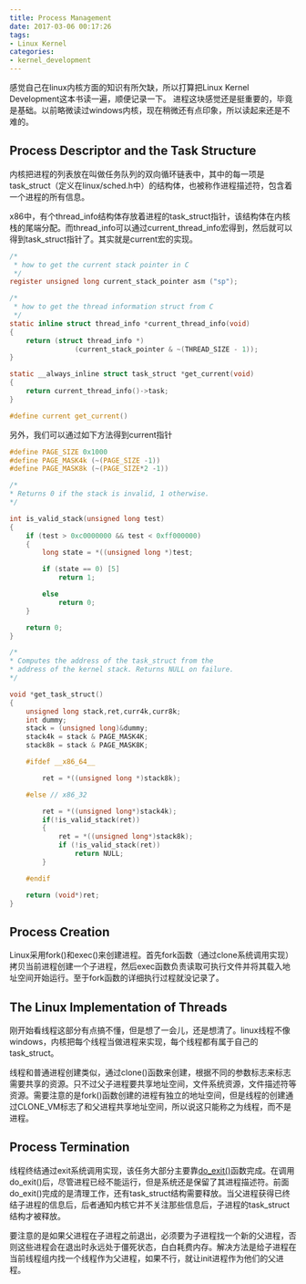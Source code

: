 ```yaml
---
title: Process Management
date: 2017-03-06 00:17:26
tags:
- Linux Kernel
categories:
- kernel_development
---
```


感觉自己在linux内核方面的知识有所欠缺，所以打算把Linux Kernel Development这本书读一遍，顺便记录一下。
进程这块感觉还是挺重要的，毕竟是基础。以前略微读过windows内核，现在稍微还有点印象，所以读起来还是不难的。

## Process Descriptor and the Task Structure

内核把进程的列表放在叫做任务队列的双向循环链表中，其中的每一项是task_struct（定义在linux/sched.h中）的结构体，也被称作进程描述符，包含着一个进程的所有信息。
<!-- more -->
x86中，有个thread_info结构体存放着进程的task_struct指针，该结构体在内核栈的尾端分配。而thread_info可以通过current_thread_info宏得到，然后就可以得到task_struct指针了。其实就是current宏的实现。
```c
/*
 * how to get the current stack pointer in C
 */
register unsigned long current_stack_pointer asm ("sp");

/*
 * how to get the thread information struct from C
 */
static inline struct thread_info *current_thread_info(void)
{
    return (struct thread_info *)
                (current_stack_pointer & ~(THREAD_SIZE - 1));
}

static __always_inline struct task_struct *get_current(void)
{
    return current_thread_info()->task;
}

#define current get_current()
```
另外，我们可以通过如下方法得到current指针
```c
#define PAGE_SIZE 0x1000
#define PAGE_MASK4k (~(PAGE_SIZE -1))
#define PAGE_MASK8k (~(PAGE_SIZE*2 -1))

/*
* Returns 0 if the stack is invalid, 1 otherwise.
*/

int is_valid_stack(unsigned long test)
{
	if (test > 0xc0000000 && test < 0xff000000) 
	{
		long state = *((unsigned long *)test;

		if (state == 0) [5]
			return 1;

		else
			return 0;
	}

	return 0;
}

/*
* Computes the address of the task_struct from the
* address of the kernel stack. Returns NULL on failure.
*/

void *get_task_struct()
{
	unsigned long stack,ret,curr4k,curr8k;
	int dummy;
	stack = (unsigned long)&dummy; 
	stack4k = stack & PAGE_MASK4K; 
	stack8k = stack & PAGE_MASK8K; 

	#ifdef __x86_64__

		ret = *((unsigned long *)stack8k);

	#else // x86_32

		ret = *((unsigned long*)stack4k);
		if(!is_valid_stack(ret)) 
		{
			ret = *((unsigned long*)stack8k);
			if (!is_valid_stack(ret))
				return NULL;
		}

	#endif

	return (void*)ret;
}
```

## Process Creation

Linux采用fork()和exec()来创建进程。首先fork函数（通过clone系统调用实现）拷贝当前进程创建一个子进程，然后exec函数负责读取可执行文件并将其载入地址空间开始运行。至于fork函数的详细执行过程就没记录了。

## The Linux Implementation of Threads

刚开始看线程这部分有点搞不懂，但是想了一会儿，还是想清了。linux线程不像windows，内核把每个线程当做进程来实现，每个线程都有属于自己的task_struct。

线程和普通进程创建类似，通过clone()函数来创建，根据不同的参数标志来标志需要共享的资源。只不过父子进程要共享地址空间，文件系统资源，文件描述符等资源。需要注意的是fork()函数创建的进程有独立的地址空间，但是线程的创建通过CLONE_VM标志了和父进程共享地址空间，所以说这只能称之为线程，而不是进程。

## Process Termination

线程终结通过exit系统调用实现，该任务大部分主要靠[do_exit()](http://blog.csdn.net/gatieme/article/details/51638706)函数完成。在调用do_exit()后，尽管进程已经不能运行，但是系统还是保留了其进程描述符。前面do_exit()完成的是清理工作，还有task_struct结构需要释放。当父进程获得已终结子进程的信息后，后者通知内核它并不关注那些信息后，子进程的task_struct结构才被释放。

要注意的是如果父进程在子进程之前退出，必须要为子进程找一个新的父进程，否则这些进程会在退出时永远处于僵死状态，白白耗费内存。解决方法是给子进程在当前线程组内找一个线程作为父进程，如果不行，就让init进程作为他们的父进程。
